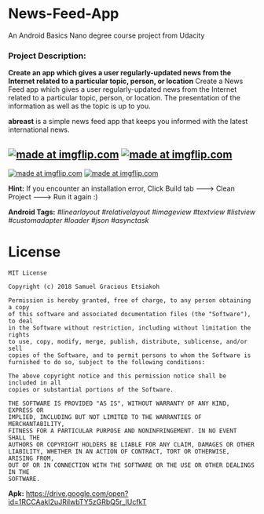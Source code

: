 # News-Feed-App
An Android Basics Nano degree course project from Udacity
### Project Description: 
**Create an app which gives a user regularly-updated news from the Internet related to a particular topic, person, or location**
Create a News Feed app which gives a user regularly-updated news from the Internet related to a particular topic, person, or location. The presentation of the information as well as the topic is up to you.

**abreast** is a simple news feed app that keeps you informed with the latest international news.

<a href="https://imgflip.com/gif/2mh3n2"><img src="https://i.imgflip.com/2mh3n2.gif" title="made at imgflip.com"/></a>
<a href="https://imgflip.com/gif/2mh3zz"><img src="https://i.imgflip.com/2mh3zz.gif" title="made at imgflip.com"/></a>
----------------------------------------------------------------------------------------------------------------------
<a href="https://imgflip.com/gif/2mh59z"><img src="https://i.imgflip.com/2mh59z.gif" title="made at imgflip.com"/></a>
<a href="https://imgflip.com/gif/2mh6l6"><img src="https://i.imgflip.com/2mh6l6.gif" title="made at imgflip.com"/></a>

**Hint:** If you encounter an installation error, Click Build tab ---> Clean Project ---> Run it again :)

**Android Tags:** *#linearlayout* *#relativelayout* *#imageview* *#textview* *#listview* *#customadapter* *#loader* *#json* *#asynctask*

# License

	MIT License

	Copyright (c) 2018 Samuel Gracious Etsiakoh

	Permission is hereby granted, free of charge, to any person obtaining a copy
	of this software and associated documentation files (the "Software"), to deal
	in the Software without restriction, including without limitation the rights
	to use, copy, modify, merge, publish, distribute, sublicense, and/or sell
	copies of the Software, and to permit persons to whom the Software is
	furnished to do so, subject to the following conditions:

	The above copyright notice and this permission notice shall be included in all
	copies or substantial portions of the Software.

	THE SOFTWARE IS PROVIDED "AS IS", WITHOUT WARRANTY OF ANY KIND, EXPRESS OR
	IMPLIED, INCLUDING BUT NOT LIMITED TO THE WARRANTIES OF MERCHANTABILITY,
	FITNESS FOR A PARTICULAR PURPOSE AND NONINFRINGEMENT. IN NO EVENT SHALL THE
	AUTHORS OR COPYRIGHT HOLDERS BE LIABLE FOR ANY CLAIM, DAMAGES OR OTHER
	LIABILITY, WHETHER IN AN ACTION OF CONTRACT, TORT OR OTHERWISE, ARISING FROM,
	OUT OF OR IN CONNECTION WITH THE SOFTWARE OR THE USE OR OTHER DEALINGS IN THE
	SOFTWARE.

**Apk:** https://drive.google.com/open?id=1RCCAakI2uJRilwbTY5zGRbQ5r_lUcfkT
